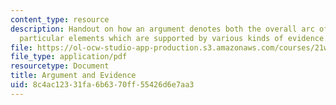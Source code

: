 ```yaml
---
content_type: resource
description: Handout on how an argument denotes both the overall arc of an essay and
  particular elements which are supported by various kinds of evidence.
file: https://ol-ocw-studio-app-production.s3.amazonaws.com/courses/21w-777-the-science-essay-spring-2009/8c4ac12331fa6b6370ff55426d6e7aa3_MIT21W_777s09_res04_argument.pdf
file_type: application/pdf
resourcetype: Document
title: Argument and Evidence
uid: 8c4ac123-31fa-6b63-70ff-55426d6e7aa3
---
```

